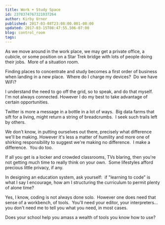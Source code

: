 ```yaml
---
title: Work + Study Space
id: 2378374767321037264
author: Kirby Urner
published: 2017-03-08T23:08:00.001-08:00
updated: 2017-03-15T08:47:55.506-07:00
blog: control_room
tags: 
---
```


As we move around in the work place, we may get a private office, a cubicle, or some position on a Star Trek bridge with lots of people doing their jobs.  More of a situation room.

Finding places to concentrate and study becomes a first order of business when landing in a new place.  Where do I charge my devices?  Do we have WiFi?

I understand the need to go off the grid, so to speak, and do that myself.  I'm not always connected. However I do my best to take advantage of certain opportunities.

Twitter is more a message in a bottle in a lot of ways.  Big data farms that sift for a living, might return a string of breadcrumbs.  I seek such trails left by others.

We don't know, in putting ourselves out there, precisely what difference we'll be making. However it's less a matter of humility and more one of shirking responsibility to suggest we're making no difference.  I make a difference.  You do too.

If all you get is a locker and crowded classrooms, TVs blaring, then you're not getting much time to really think on your own.  Some lifestyles afford precious little privacy, if any.

In designing an education system, ask yourself:  if "learning to code" is what I say I encourage, how am I structuring the curriculum to permit plenty of alone time?

Yes, I know, coding is not always done solo.  However one does need that sense of a workbench, of tools.  You'll need your editor, your interpreters... you don't need me to tell you what you need, in most cases.

Does your school help you amass a wealth of tools you know how to use?